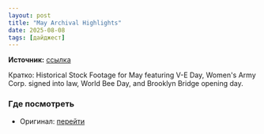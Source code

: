 ```yaml
---
layout: post
title: "May Archival Highlights"
date: 2025-08-08
tags: [дайджест]
---
```


**Источник:** [ссылка](https://blog.pond5.com/81217-may-archival-highlights/)

Кратко: Historical Stock Footage for May featuring V-E Day, Women's Army Corp. signed into law, World Bee Day, and Brooklyn Bridge opening day.

### Где посмотреть
- Оригинал: [перейти]({link})
